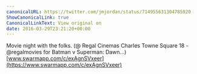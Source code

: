 ```yaml
---
canonicalURL: https://twitter.com/jmjordan/status/714955631304785920
ShowCanonicalLink: true
CanonicalLinkText: View original on
date: 2016-03-29T23:21:20+00:00
---
```

Movie night with the folks. (@ Regal Cinemas Charles Towne Square 18 - @regalmovies for Batman v Superman: Dawn...) [www.swarmapp.com/c/exAgnSVxeer](https://www.swarmapp.com/c/exAgnSVxeer)